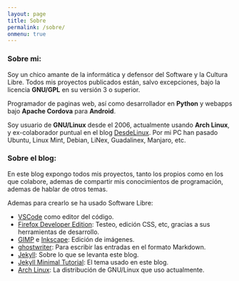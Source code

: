 ```yaml
---
layout: page
title: Sobre
permalink: /sobre/
onmenu: true
---
```

### Sobre mi:

Soy un chico amante de la informática y defensor del Software y la Cultura Libre. Todos mis proyectos publicados están, salvo excepciones, bajo la licencia **GNU/GPL** en su versión 3 o superior.

Programador de paginas web, así como desarrollador en **Python** y webapps bajo **Apache Cordova** para **Android**.

Soy usuario de **GNU/Linux** desde el 2006, actualmente usando **Arch Linux**, y ex-colaborador puntual en el blog [DesdeLinux](http://blog.desdelinux.net). Por mi PC han pasado Ubuntu, Linux Mint, Debian, LiNex, Guadalinex, Manjaro, etc.

### Sobre el blog:

En este blog expongo todos mis proyectos, tanto los propios como en los que colabore, ademas de compartir mis conocimientos de programación, ademas de hablar de otros temas.

Ademas para crearlo se ha usado Software Libre:

* [VSCode](https://code.visualstudio.com/) como editor del código.
* [Firefox Developer Edition](https://www.mozilla.org/es-ES/firefox/developer/): Testeo, edición CSS, etc, gracias a sus herramientas de desarrollo.
* [GIMP](https://www.gimp.org/) e [Inkscape](https://inkscape.org/): Edición de imágenes.
* [ghostwriter](https://github.com/wereturtle/ghostwriter): Para escribir las entradas en el formato Markdown.
* [Jekyll](http://jekyllrb.com/): Sobre lo que se levanta este blog.
* [Jekyll Minimal Tutorial](https://github.com/son-link/jekyll-minimal-tutorial): El tema usado en este blog.
* [Arch Linux](https://www.archlinux.org/): La distribución de GNU/Linux que uso actualmente.
